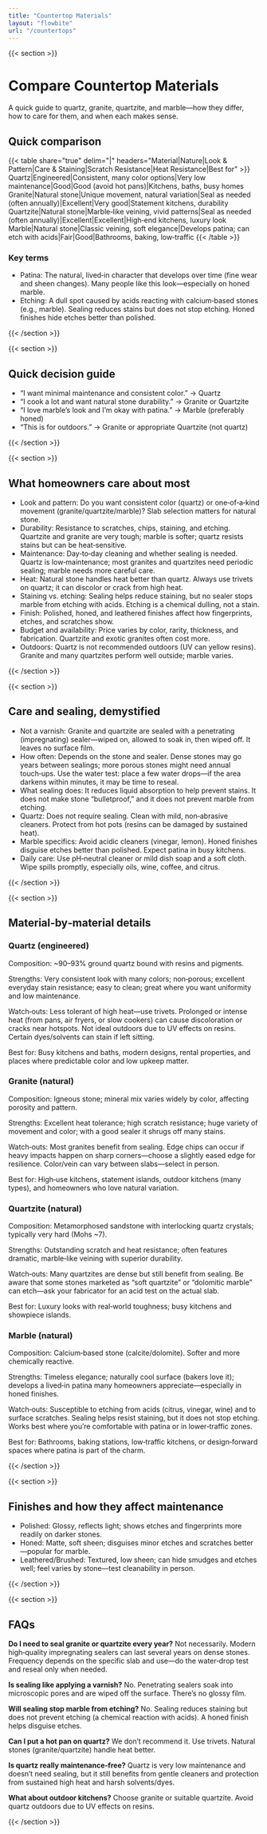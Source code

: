 ```yaml
---
title: "Countertop Materials"
layout: "flowbite"
url: "/countertops"
---
```


{{< section >}}

# Compare Countertop Materials

A quick guide to quartz, granite, quartzite, and marble—how they differ, how to care for them, and when each makes sense.

## Quick comparison

{{< table share="true" delim="|" headers="Material|Nature|Look & Pattern|Care & Staining|Scratch Resistance|Heat Resistance|Best for" >}}
Quartz|Engineered|Consistent, many color options|Very low maintenance|Good|Good (avoid hot pans)|Kitchens, baths, busy homes
Granite|Natural stone|Unique movement, natural variation|Seal as needed (often annually)|Excellent|Very good|Statement kitchens, durability
Quartzite|Natural stone|Marble‑like veining, vivid patterns|Seal as needed (often annually)|Excellent|Excellent|High‑end kitchens, luxury look
Marble|Natural stone|Classic veining, soft elegance|Develops patina; can etch with acids|Fair|Good|Bathrooms, baking, low‑traffic
{{< /table >}}

### Key terms

- Patina: The natural, lived‑in character that develops over time (fine wear and sheen changes). Many people like this look—especially on honed marble.
- Etching: A dull spot caused by acids reacting with calcium‑based stones (e.g., marble). Sealing reduces stains but does not stop etching. Honed finishes hide etches better than polished.

{{< /section >}}

{{< section >}}

## Quick decision guide

- “I want minimal maintenance and consistent color.” → Quartz
- “I cook a lot and want natural stone durability.” → Granite or Quartzite
- “I love marble’s look and I’m okay with patina.” → Marble (preferably honed)
- “This is for outdoors.” → Granite or appropriate Quartzite (not quartz)

{{< /section >}}

{{< section >}}

## What homeowners care about most

- Look and pattern: Do you want consistent color (quartz) or one‑of‑a‑kind movement (granite/quartzite/marble)? Slab selection matters for natural stone.
- Durability: Resistance to scratches, chips, staining, and etching. Quartzite and granite are very tough; marble is softer; quartz resists stains but can be heat‑sensitive.
- Maintenance: Day‑to‑day cleaning and whether sealing is needed. Quartz is low‑maintenance; most granites and quartzites need periodic sealing; marble needs more careful care.
- Heat: Natural stone handles heat better than quartz. Always use trivets on quartz; it can discolor or crack from high heat.
- Staining vs. etching: Sealing helps reduce staining, but no sealer stops marble from etching with acids. Etching is a chemical dulling, not a stain.
- Finish: Polished, honed, and leathered finishes affect how fingerprints, etches, and scratches show.
- Budget and availability: Price varies by color, rarity, thickness, and fabrication. Quartzite and exotic granites often cost more.
- Outdoors: Quartz is not recommended outdoors (UV can yellow resins). Granite and many quartzites perform well outside; marble varies.

{{< /section >}}

{{< section >}}

## Care and sealing, demystified

- Not a varnish: Granite and quartzite are sealed with a penetrating (impregnating) sealer—wiped on, allowed to soak in, then wiped off. It leaves no surface film.
- How often: Depends on the stone and sealer. Dense stones may go years between sealings; more porous stones might need annual touch‑ups. Use the water test: place a few water drops—if the area darkens within minutes, it may be time to reseal.
- What sealing does: It reduces liquid absorption to help prevent stains. It does not make stone “bulletproof,” and it does not prevent marble from etching.
- Quartz: Does not require sealing. Clean with mild, non‑abrasive cleaners. Protect from hot pots (resins can be damaged by sustained heat).
- Marble specifics: Avoid acidic cleaners (vinegar, lemon). Honed finishes disguise etches better than polished. Expect patina in busy kitchens.
- Daily care: Use pH‑neutral cleaner or mild dish soap and a soft cloth. Wipe spills promptly, especially oils, wine, coffee, and citrus.

{{< /section >}}

{{< section >}}

## Material‑by‑material details

### Quartz (engineered)
Composition: ~90–93% ground quartz bound with resins and pigments.

Strengths: Very consistent look with many colors; non‑porous; excellent everyday stain resistance; easy to clean; great where you want uniformity and low maintenance.

Watch‑outs: Less tolerant of high heat—use trivets. Prolonged or intense heat (from pans, air fryers, or slow cookers) can cause discoloration or cracks near hotspots. Not ideal outdoors due to UV effects on resins. Certain dyes/solvents can stain if left sitting.

Best for: Busy kitchens and baths, modern designs, rental properties, and places where predictable color and low upkeep matter.

### Granite (natural)
Composition: Igneous stone; mineral mix varies widely by color, affecting porosity and pattern.

Strengths: Excellent heat tolerance; high scratch resistance; huge variety of movement and color; with a good sealer it shrugs off many stains.

Watch‑outs: Most granites benefit from sealing. Edge chips can occur if heavy impacts happen on sharp corners—choose a slightly eased edge for resilience. Color/vein can vary between slabs—select in person.

Best for: High‑use kitchens, statement islands, outdoor kitchens (many types), and homeowners who love natural variation.

### Quartzite (natural)
Composition: Metamorphosed sandstone with interlocking quartz crystals; typically very hard (Mohs ~7).

Strengths: Outstanding scratch and heat resistance; often features dramatic, marble‑like veining with superior durability.

Watch‑outs: Many quartzites are dense but still benefit from sealing. Be aware that some stones marketed as “soft quartzite” or “dolomitic marble” can etch—ask your fabricator for an acid test on the actual slab.

Best for: Luxury looks with real‑world toughness; busy kitchens and showpiece islands.

### Marble (natural)
Composition: Calcium‑based stone (calcite/dolomite). Softer and more chemically reactive.

Strengths: Timeless elegance; naturally cool surface (bakers love it); develops a lived‑in patina many homeowners appreciate—especially in honed finishes.

Watch‑outs: Susceptible to etching from acids (citrus, vinegar, wine) and to surface scratches. Sealing helps resist staining, but it does not stop etching. Works best where you’re comfortable with patina or in lower‑traffic zones.

Best for: Bathrooms, baking stations, low‑traffic kitchens, or design‑forward spaces where patina is part of the charm.

{{< /section >}}

{{< section >}}

## Finishes and how they affect maintenance

- Polished: Glossy, reflects light; shows etches and fingerprints more readily on darker stones.
- Honed: Matte, soft sheen; disguises minor etches and scratches better—popular for marble.
- Leathered/Brushed: Textured, low sheen; can hide smudges and etches well; feel varies by stone—test cleanability in person.

{{< /section >}}

{{< section >}}

## FAQs

**Do I need to seal granite or quartzite every year?**
Not necessarily. Modern high‑quality impregnating sealers can last several years on dense stones. Frequency depends on the specific slab and use—do the water‑drop test and reseal only when needed.

**Is sealing like applying a varnish?**
No. Penetrating sealers soak into microscopic pores and are wiped off the surface. There’s no glossy film.

**Will sealing stop marble from etching?**
No. Sealing reduces staining but does not prevent etching (a chemical reaction with acids). A honed finish helps disguise etches.

**Can I put a hot pan on quartz?**
We don’t recommend it. Use trivets. Natural stones (granite/quartzite) handle heat better.

**Is quartz really maintenance‑free?**
Quartz is very low maintenance and doesn’t need sealing, but it still benefits from gentle cleaners and protection from sustained high heat and harsh solvents/dyes.

**What about outdoor kitchens?**
Choose granite or suitable quartzite. Avoid quartz outdoors due to UV effects on resins.

{{< /section >}}


